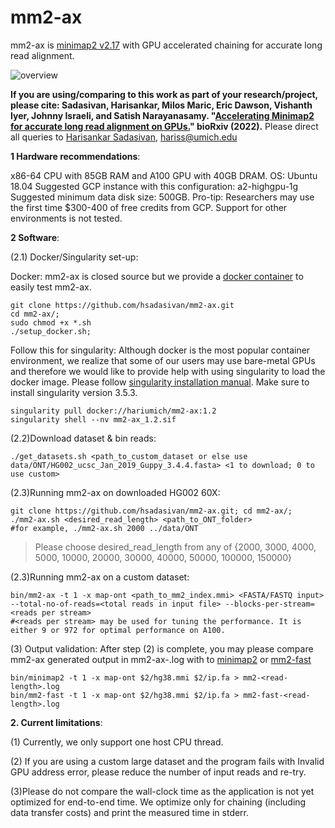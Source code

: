 # mm2-ax
 
mm2-ax is [minimap2 v2.17](https://github.com/lh3/minimap2/tree/7bc87b4175dcf3b6df7d4f6ae9db5f3eadd30302) with GPU accelerated chaining for accurate long read alignment.



![overview](https://user-images.githubusercontent.com/84148853/159078375-9ec1b75a-72cd-4e51-be34-4877e8144ef4.png)



**If you are using/comparing to this work as part of your research/project, please cite: Sadasivan, Harisankar, Milos Maric, Eric Dawson, Vishanth Iyer, Johnny Israeli, and Satish Narayanasamy. "[Accelerating Minimap2 for accurate long read alignment on GPUs.](https://www.biorxiv.org/content/10.1101/2022.03.09.483575v1.full.pdf)" bioRxiv (2022).**
Please direct all queries to [Harisankar Sadasivan](https://github.com/harisankarsadasivan?tab=repositories), hariss@umich.edu




**1 Hardware recommendations**:

x86-64 CPU with 85GB RAM and A100 GPU with 40GB DRAM. OS:  Ubuntu 18.04
Suggested GCP instance with this configuration: a2-highgpu-1g
Suggested minimum data disk size: 500GB.
Pro-tip: Researchers may use the first time $300-400 of free credits from GCP.
Support for other environments is not tested.

**2 Software**:

(2.1) Docker/Singularity set-up:

Docker:
mm2-ax is closed source but we provide a [docker container](https://hub.docker.com/repository/docker/hariumich/mm2-ax) to easily test mm2-ax. 

```
git clone https://github.com/hsadasivan/mm2-ax.git
cd mm2-ax/;
sudo chmod +x *.sh
./setup_docker.sh;
```

Follow this for singularity:
Although docker is the most popular container environment, we realize that some of our users may use bare-metal GPUs and therefore we would like to provide help with using singularity to load the docker image. Please follow [singularity installation manual](https://docs.sylabs.io/guides/3.0/user-guide/quick_start.html#:~:text=Singularity%20v3.,image%20format%20that%20is%20writable.). Make sure to install singularity version 3.5.3.


```
singularity pull docker://hariumich/mm2-ax:1.2
singularity shell --nv mm2-ax_1.2.sif
```

(2.2)Download dataset & bin reads:
```
./get_datasets.sh <path_to_custom_dataset or else use data/ONT/HG002_ucsc_Jan_2019_Guppy_3.4.4.fasta> <1 to download; 0 to use custom>
```

(2.3)Running mm2-ax on downloaded HG002 60X:
```
git clone https://github.com/hsadasivan/mm2-ax.git; cd mm2-ax/;
./mm2-ax.sh <desired_read_length> <path_to_ONT_folder>
#for example, ./mm2-ax.sh 2000 ../data/ONT
```
>Please choose desired_read_length from any of {2000, 3000, 4000, 5000, 10000, 20000, 30000, 40000, 50000, 100000, 150000}

(2.3)Running mm2-ax on a custom dataset:
```
bin/mm2-ax -t 1 -x map-ont <path_to_mm2_index.mmi> <FASTA/FASTQ input> --total-no-of-reads=<total reads in input file> --blocks-per-stream=<reads per stream>
#<reads per stream> may be used for tuning the performance. It is either 9 or 972 for optimal performance on A100.
```

(3) Output validation: 
After step (2) is complete, you may please compare mm2-ax generated output in mm2-ax-<read-length>.log with  to [minimap2](https://github.com/lh3/minimap2/tree/7bc87b4175dcf3b6df7d4f6ae9db5f3eadd30302) or 
 [mm2-fast](https://github.com/lh3/minimap2/tree/d6e6811a0f797e2a8391b02497b99739e7a14c31)
```
bin/minimap2 -t 1 -x map-ont $2/hg38.mmi $2/ip.fa > mm2-<read-length>.log
bin/mm2-fast -t 1 -x map-ont $2/hg38.mmi $2/ip.fa > mm2-fast-<read-length>.log
```


**2. Current limitations**:

(1) Currently, we only support one host CPU thread.

(2) If you are using a custom large dataset and the program fails with Invalid GPU address error, please reduce the number of input reads and re-try.

(3)Please do not compare the wall-clock time as the application is not yet optimized for end-to-end time. We optimize only for chaining (including data transfer costs) and print the measured time in stderr.


